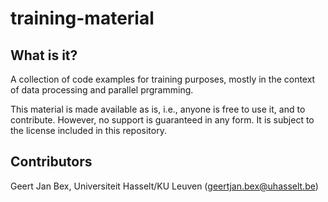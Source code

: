 training-material
=================

What is it?
-----------
A collection of code examples for training purposes, mostly in the
context of data processing and parallel prgramming.

This material is made available as is, i.e., anyone is free to use it,
and to contribute.  However, no support is guaranteed in any form.  It
is subject to the license included in this repository.

Contributors
------------
Geert Jan Bex, Universiteit Hasselt/KU Leuven (geertjan.bex@uhasselt.be)

